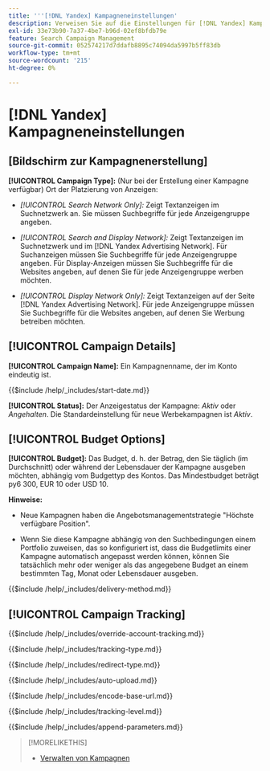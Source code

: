 ```yaml
---
title: '''[!DNL Yandex] Kampagneneinstellungen'
description: Verweisen Sie auf die Einstellungen für [!DNL Yandex] Kampagnen.
exl-id: 33e73b90-7a37-4be7-b96d-02ef8bfdb79e
feature: Search Campaign Management
source-git-commit: 052574217d7ddafb8895c74094da5997b5ff83db
workflow-type: tm+mt
source-wordcount: '215'
ht-degree: 0%

---
```


# [!DNL Yandex] Kampagneneinstellungen

## \[Bildschirm zur Kampagnenerstellung\]

**[!UICONTROL Campaign Type]:** (Nur bei der Erstellung einer Kampagne verfügbar) Ort der Platzierung von Anzeigen:

* *[!UICONTROL Search Network Only]:* Zeigt Textanzeigen im Suchnetzwerk an. Sie müssen Suchbegriffe für jede Anzeigengruppe angeben.

* *[!UICONTROL Search and Display Network]:* Zeigt Textanzeigen im Suchnetzwerk und im [!DNL Yandex Advertising Network]. Für Suchanzeigen müssen Sie Suchbegriffe für jede Anzeigengruppe angeben. Für Display-Anzeigen müssen Sie Suchbegriffe für die Websites angeben, auf denen Sie für jede Anzeigengruppe werben möchten.

* *[!UICONTROL Display Network Only]:* Zeigt Textanzeigen auf der Seite [!DNL Yandex Advertising Network]. Für jede Anzeigengruppe müssen Sie Suchbegriffe für die Websites angeben, auf denen Sie Werbung betreiben möchten.

## [!UICONTROL Campaign Details]

**[!UICONTROL Campaign Name]:** Ein Kampagnenname, der im Konto eindeutig ist.

<!-- **[!UICONTROL Start date]:** -->

{{$include /help/_includes/start-date.md}}

**[!UICONTROL Status]:** Der Anzeigestatus der Kampagne: *Aktiv* oder *Angehalten*. Die Standardeinstellung für neue Werbekampagnen ist *Aktiv*.

## [!UICONTROL Budget Options]

**[!UICONTROL Budget]:** Das Budget, d. h. der Betrag, den Sie täglich (im Durchschnitt) oder während der Lebensdauer der Kampagne ausgeben möchten, abhängig vom Budgettyp des Kontos. Das Mindestbudget beträgt py6 300, EUR 10 oder USD 10.

**Hinweise:**

* Neue Kampagnen haben die Angebotsmanagementstrategie &quot;Höchste verfügbare Position&quot;.

* Wenn Sie diese Kampagne abhängig von den Suchbedingungen einem Portfolio zuweisen, das so konfiguriert ist, dass die Budgetlimits einer Kampagne automatisch angepasst werden können, können Sie tatsächlich mehr oder weniger als das angegebene Budget an einem bestimmten Tag, Monat oder Lebensdauer ausgeben.

<!-- **[!UICONTROL Delivery Method]:** -->

{{$include /help/_includes/delivery-method.md}}

## [!UICONTROL Campaign Tracking]

<!-- **[!UICONTROL Override Account Tracking]:** -->

{{$include /help/_includes/override-account-tracking.md}}

<!-- **[!UICONTROL Tracking Type]:** -->

{{$include /help/_includes/tracking-type.md}}

<!-- **[!UICONTROL Redirect Type]:** -->

{{$include /help/_includes/redirect-type.md}}

<!-- **[!UICONTROL Auto Upload]:** -->

{{$include /help/_includes/auto-upload.md}}

<!-- **[!UICONTROL Encode Base URL]:** -->

{{$include /help/_includes/encode-base-url.md}}

<!-- **[!UICONTROL Tracking Level]:** -->

{{$include /help/_includes/tracking-level.md}}

<!-- **[!UICONTROL Append Parameters]:** -->

{{$include /help/_includes/append-parameters.md}}

>[!MORELIKETHIS]
>
>* [Verwalten von Kampagnen](/help/search-social-commerce/campaign-management/campaigns/campaign-manage.md)
